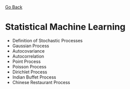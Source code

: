 [Go Back](https://github.com/arm-on/plan/blob/main/README.md)
# Statistical Machine Learning
- Definition of Stochastic Processes
- Gaussian Process
- Autocovariance
- Autocorrelation
- Point Process
- Poisson Process
- Dirichlet Process
- Indian Buffet Process
- Chinese Restaurant Process